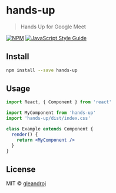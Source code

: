 # hands-up

> Hands Up for Google Meet

[![NPM](https://img.shields.io/npm/v/hands-up.svg)](https://www.npmjs.com/package/hands-up) [![JavaScript Style Guide](https://img.shields.io/badge/code_style-standard-brightgreen.svg)](https://standardjs.com)

## Install

```bash
npm install --save hands-up
```

## Usage

```jsx
import React, { Component } from 'react'

import MyComponent from 'hands-up'
import 'hands-up/dist/index.css'

class Example extends Component {
  render() {
    return <MyComponent />
  }
}
```

## License

MIT © [gleandroj](https://github.com/gleandroj)
